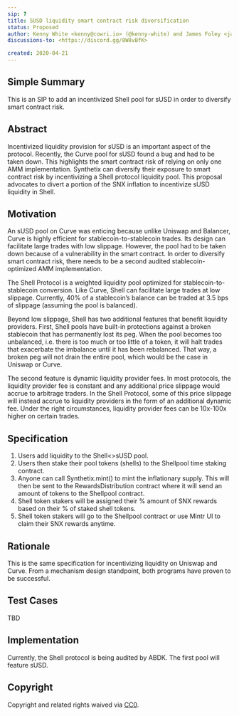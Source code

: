```yaml
---
sip: ?
title: SUSD liquidity smart contract risk diversification
status: Proposed
author: Kenny White <kenny@cowri.io> (@kenny-white) and James Foley <james@cowri.io> (@realisation) 
discussions-to: <https://discord.gg/8W8vBfK>

created: 2020-04-21
---
```


<!--You can leave these HTML comments in your merged SIP and delete the visible duplicate text guides, they will not appear and may be helpful to refer to if you edit it again. This is the suggested template for new SIPs. Note that an SIP number will be assigned by an editor. When opening a pull request to submit your SIP, please use an abbreviated title in the filename, `sip-draft_title_abbrev.md`. The title should be 44 characters or less.-->

## Simple Summary

<!--"If you can't explain it simply, you don't understand it well enough." Provide a simplified and layman-accessible explanation of the SIP.-->

This is an SIP to add an incentivized Shell pool for sUSD in order to diversify smart contract risk.

## Abstract

<!--A short (~200 word) description of the technical issue being addressed.-->

Incentivized liquidity provision for sUSD is an important aspect of the protocol. Recently, the Curve pool for sUSD found a bug and had to be taken down. This highlights the smart contract risk of relying on only one AMM implementation. Synthetix can diversify their exposure to smart contract risk by incentivizing a Shell protocol liquidity pool. This proposal advocates to divert a portion of the SNX inflation to incentivize sUSD liquidity in Shell.



## Motivation

<!--The motivation is critical for SIPs that want to change Synthetix. It should clearly explain why the existing protocol specification is inadequate to address the problem that the SIP solves. SIP submissions without sufficient motivation may be rejected outright.-->

An sUSD pool on Curve was enticing because unlike Uniswap and Balancer, Curve is highly efficient for stablecoin-to-stablecoin trades. Its design can facilitate large trades with low slippage. However, the pool had to be taken down because of a vulnerability in the smart contract. In order to diversify smart contract risk, there needs to be a second audited stablecoin-optimized AMM implementation. 

The Shell Protocol is a weighted liquidity pool optimized for stablecoin-to-stablecoin conversion. Like Curve, Shell can facilitate large trades at low slippage. Currently, 40% of a stablecoin’s balance can be traded at 3.5 bps of slippage (assuming the pool is balanced). 

Beyond low slippage, Shell has two additional features that benefit liquidity providers. First, Shell pools have built-in protections against a broken stablecoin that has permanently lost its peg. When the pool becomes too unbalanced, i.e. there is too much or too little of a token, it will halt trades that exacerbate the imbalance until it has been rebalanced. That way, a broken peg will not drain the entire pool, which would be the case in Uniswap or Curve.

The second feature is dynamic liquidity provider fees. In most protocols, the liquidity provider fee is constant and any additional price slippage would accrue to arbitrage traders. In the Shell Protocol, some of this price slippage will instead accrue to liquidity providers in the form of an additional dynamic fee. Under the right circumstances, liquidity provider fees can be 10x-100x higher on certain trades. 

## Specification

<!--The technical specification should describe the syntax and semantics of any new feature.-->

1. Users add liquidity to the Shell<>sUSD pool. 
2. Users then stake their pool tokens (shells) to the Shellpool time staking contract. 
3. Anyone can call Synthetix.mint() to mint the inflationary supply. This will then be sent to the RewardsDistribution contract where it will send an amount of tokens to the Shellpool contract. 
4. Shell token stakers will be assigned their % amount of SNX rewards based on their % of staked shell tokens. 
5. Shell token stakers will go to the Shellpool contract or use Mintr UI to claim their SNX rewards anytime.

## Rationale

<!--The rationale fleshes out the specification by describing what motivated the design and why particular design decisions were made. It should describe alternate designs that were considered and related work, e.g. how the feature is supported in other languages. The rationale may also provide evidence of consensus within the community, and should discuss important objections or concerns raised during discussion.-->

This is the same specification for incentivizing liquidity on Uniswap and Curve. From a mechanism design standpoint, both programs have proven to be successful.

## Test Cases

<!--Test cases for an implementation are mandatory for SIPs but can be included with the implementation..-->

TBD

## Implementation

<!--The implementations must be completed before any SIP is given status "Implemented", but it need not be completed before the SIP is "Approved". While there is merit to the approach of reaching consensus on the specification and rationale before writing code, the principle of "rough consensus and running code" is still useful when it comes to resolving many discussions of API details.-->

Currently, the Shell protocol is being audited by ABDK. The first pool will feature sUSD.

## Copyright

Copyright and related rights waived via [CC0](https://creativecommons.org/publicdomain/zero/1.0/).
